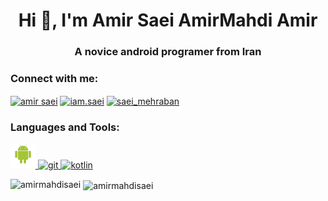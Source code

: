 <h1 align="center">Hi 👋, I'm Amir Saei AmirMahdi Amir</h1>
<h3 align="center">A novice android programer from Iran</h3>

<h3 align="left">Connect with me:</h3>
<p align="left">
<a href="https://linkedin.com/in/amir saei" target="blank"><img align="center" src="https://raw.githubusercontent.com/rahuldkjain/github-profile-readme-generator/master/src/images/icons/Social/linked-in-alt.svg" alt="amir saei" height="30" width="40" /></a>
<a href="https://instagram.com/iam.saei" target="blank"><img align="center" src="https://raw.githubusercontent.com/rahuldkjain/github-profile-readme-generator/master/src/images/icons/Social/instagram.svg" alt="iam.saei" height="30" width="40" /></a>
<a href="https://discord.gg/saei_mehraban" target="blank"><img align="center" src="https://raw.githubusercontent.com/rahuldkjain/github-profile-readme-generator/master/src/images/icons/Social/discord.svg" alt="saei_mehraban" height="30" width="40" /></a>
</p>

<h3 align="left">Languages and Tools:</h3>
<p align="left"> <a href="https://developer.android.com" target="_blank" rel="noreferrer"> <img src="https://raw.githubusercontent.com/devicons/devicon/master/icons/android/android-original-wordmark.svg" alt="android" width="40" height="40"/> </a> <a href="https://git-scm.com/" target="_blank" rel="noreferrer"> <img src="https://www.vectorlogo.zone/logos/git-scm/git-scm-icon.svg" alt="git" width="40" height="40"/> </a> <a href="https://kotlinlang.org" target="_blank" rel="noreferrer"> <img src="https://www.vectorlogo.zone/logos/kotlinlang/kotlinlang-icon.svg" alt="kotlin" width="40" height="40"/> </a> </p>

<p><img align="left" src="https://github-readme-stats.vercel.app/api/top-langs?username=amirmahdisaei&show_icons=true&locale=en&layout=compact" alt="amirmahdisaei" /></p>

<p>&nbsp;<img align="center" src="https://github-readme-stats.vercel.app/api?username=amirmahdisaei&show_icons=true&theme=dark&locale=en" alt="amirmahdisaei" /></p>
